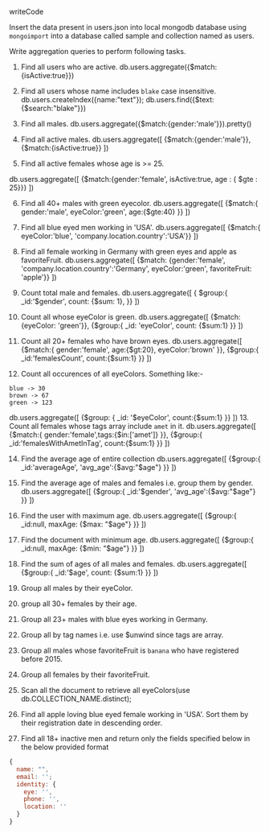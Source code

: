writeCode

Insert the data present in users.json into local mongodb database using `mongoimport` into a database called sample and collection named as users.

Write aggregation queries to perform following tasks.

1. Find all users who are active.
   db.users.aggregate({$match:{isActive:true}})

2. Find all users whose name includes `blake` case insensitive.
   db.users.createIndex({name:"text"});
   db.users.find({$text:{$search:"blake"}})

3. Find all males.
   db.users.aggregate({$match:{gender:'male'}}).pretty()

4. Find all active males.
   db.users.aggregate([
     {$match:{gender:'male'}},
     {$match:{isActive:true}}
     ])

5. Find all active females whose age is >= 25.

  db.users.aggregate([
   {$match:{gender:'female', isActive:true, age : { $gte : 25}}}
  ])

6. Find all 40+ males with green eyecolor.
db.users.aggregate([
  {$match:{ gender:'male', eyeColor:'green', age:{$gte:40} }}
])

7. Find all blue eyed men working in 'USA'.
db.users.aggregate([
  {$match:{ eyeColor:'blue', 'company.location.country':'USA'}}
])

8. Find all female working in Germany with green eyes and apple as favoriteFruit.
db.users.aggregate([
  {$match: {gender:'female', 'company.location.country':'Germany', eyeColor:'green', favoriteFruit: 'apple'}}
])

9. Count total male and females.
db.users.aggregate([
  {
  $group:{
    _id:'$gender',
    count: {$sum: 1},
  }}
])

10. Count all whose eyeColor is green.
db.users.aggregate([
  {$match:{eyeColor: 'green'}},
  {$group:{
      _id: 'eyeColor',
      count: {$sum:1}
  }}
])

11. Count all 20+ females who have brown eyes.
db.users.aggregate([
  {$match:{ gender:'female', age:{$gt:20}, eyeColor:'brown' }},
  {$group:{
    _id:'femalesCount',
    count:{$sum:1}
  }}
])

12. Count all occurences of all eyeColors.
    Something like:-

```
blue -> 30
brown -> 67
green -> 123
```
db.users.aggregate([
  {$group: {
    _id: '$eyeColor',
    count:{$sum:1}
  }}
])
13. Count all females whose tags array include `amet` in it.
db.users.aggregate([
  {$match:{ gender:'female',tags:{$in:['amet']} }},
  {$group:{
    _id:'femalesWithAmetInTag',
    count:{$sum:1}
  }}
])

14. Find the average age of entire collection
db.users.aggregate([
  {$group:{
    _id:'averageAge',
    'avg_age':{$avg:"$age"}
  }}
])

15. Find the average age of males and females i.e. group them by gender.
db.users.aggregate([
  {$group:{
    _id:'$gender',
    'avg_age':{$avg:"$age"}
  }}
])

16. Find the user with maximum age.
db.users.aggregate([
  {$group:{
    _id:null,
    maxAge: {$max: "$age"}
  }}
])

17. Find the document with minimum age.
db.users.aggregate([
  {$group:{
    _id:null,
    maxAge: {$min: "$age"}
  }}
])

18. Find the sum of ages of all males and females.
db.users.aggregate([
  {$group:{
    _id:'$age',
    count: {$sum:1}
  }}
])

19. Group all males by their eyeColor.

20. group all 30+ females by their age.

21. Group all 23+ males with blue eyes working in Germany.

22. Group all by tag names i.e. use \$unwind since tags are array.

23. Group all males whose favoriteFruit is `banana` who have registered before 2015.

24. Group all females by their favoriteFruit.

25. Scan all the document to retrieve all eyeColors(use db.COLLECTION_NAME.distinct);

26. Find all apple loving blue eyed female working in 'USA'. Sort them by their registration date in descending order.

27. Find all 18+ inactive men and return only the fields specified below in the below provided format

```js
{
  name: "",
  email: '';
  identity: {
    eye: '',
    phone: '',
    location: ''
  }
}
```
